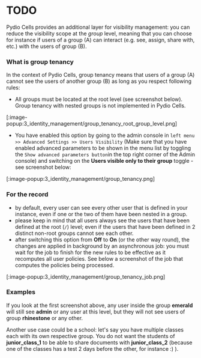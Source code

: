 # TODO

Pydio Cells provides an additional layer for visibility management: you can reduce the visibility scope at the _group_ level, meaning that you can choose for instance if users of a group (A) can interact (e.g. see, assign, share with, etc.) with the users of group (B).

### What is group tenancy

In the context of Pydio Cells, group tenancy means that users of a group (A) cannot see the users of another group (B) as long as you respect following rules: 

- All groups must be located at the root level (see screenshot below). Group tenancy with nested groups is not implemented in Pydio Cells.

[:image-popup:3_identity_management/group_tenancy_root_group_level.png]

- You have enabled this option by going to the admin console in `left menu >> Advanced Settings >> Users Visibility` (Make sure that you have enabled advanced parameters to be shown in the menu list by toggling the `Show advanced parameters button`in the top right corner of the Admin console) and switching on the **Users visible only to their group** toggle - see screenshot below:

[:image-popup:3_identity_management/group_tenancy.png]


### For the record

- by default, every user can see every other user that is defined in your instance, even if one or the two of them have been nested in a group.
- please keep in mind that all users always see the users that have been defined at the root (`/`) level; even if the users that have been defined in 2 distinct non-root groups cannot see each other.
- after switching this option from **Off** to **On** (or the other way round), the changes are applied in background by an asynchronous job: you must wait for the job to finish for the new rules to be effective as it recomputes all user policies. See below a screenshot of the job that computes the policies being processed.

[:image-popup:3_identity_management/group_tenancy_job.png]

### Examples

If you look at the first screenshot above, any user inside the group **emerald** will still see **admin** or any user at this level, but they will not see users of group **rhinestone** or any other.

Another use case could be a school: let's say you have multiple classes each with its own respective group. You do not want the students of **junior_class_1** to be able to share documents with **junior_class_2** (because one of the classes has a test 2 days before the other, for instance :) ).
